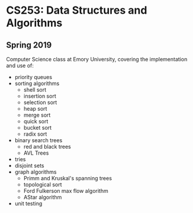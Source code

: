 # CS253: Data Structures and Algorithms
## Spring 2019
Computer Science class at Emory University, covering the implementation and use of:
- priority queues
- sorting algorithms
  - shell sort
  - insertion sort
  - selection sort
  - heap sort
  - merge sort
  - quick sort
  - bucket sort
  - radix sort
- binary search trees
  - red and black trees
  - AVL Trees
- tries
- disjoint sets
- graph algorithms
  - Primm and Kruskal's spanning trees
  - topological sort
  - Ford Fulkerson max flow algorithm
  - AStar algorithm
- unit testing

